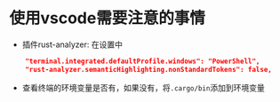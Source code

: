 # 使用vscode需要注意的事情
- 插件rust-analyzer: 在设置中
```json
    "terminal.integrated.defaultProfile.windows": "PowerShell",
    "rust-analyzer.semanticHighlighting.nonStandardTokens": false,
```

- 查看终端的环境变量是否有，如果没有，将`.cargo/bin`添加到环境变量